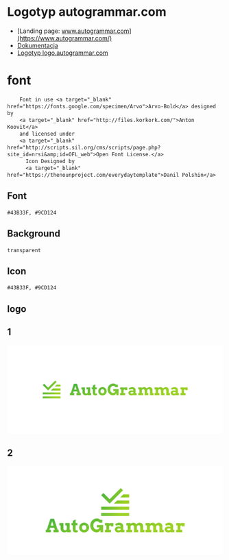 # Logotyp autogrammar.com
+ [Landing page: www.autogrammar.com](https://www.autogrammar.com/)
+ [Dokumentacja](https://docs.autogrammar.com/)
+ [Logotyp logo.autogrammar.com](https://logo.autogrammar.com/)


# font

        Font in use <a target="_blank" href="https://fonts.google.com/specimen/Arvo">Arvo-Bold</a> designed by
        <a target="_blank" href="http://files.korkork.com/">Anton Koovit</a>
        and licensed under
        <a target="_blank" href="http://scripts.sil.org/cms/scripts/page.php?site_id=nrsi&amp;id=OFL_web">Open Font License.</a>
          Icon Designed by
          <a target="_blank" href="https://thenounproject.com/everydaytemplate">Danil Polshin</a>
          


## Font
  
    #43B33F, #9CD124


## Background

    transparent

## Icon
     
    #43B33F, #9CD124
    
    
## logo


## 1
![1/cover.png](1/cover.png)

## 2
![2/cover.png](2/cover.png)
